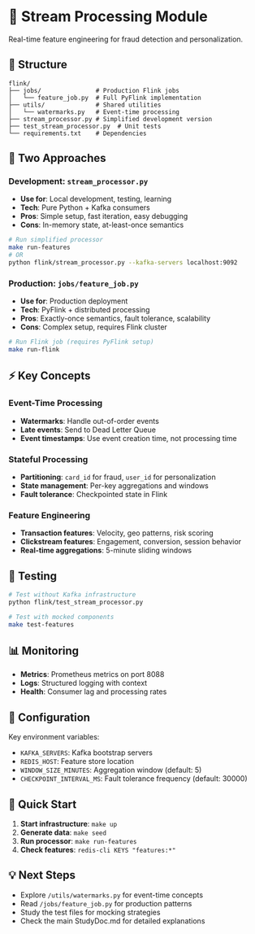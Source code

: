 # 🚀 Stream Processing Module

Real-time feature engineering for fraud detection and personalization.

## 📁 Structure

```
flink/
├── jobs/               # Production Flink jobs
│   └── feature_job.py  # Full PyFlink implementation 
├── utils/              # Shared utilities
│   └── watermarks.py   # Event-time processing
├── stream_processor.py # Simplified development version
├── test_stream_processor.py  # Unit tests
└── requirements.txt    # Dependencies
```

## 🎯 Two Approaches

### Development: `stream_processor.py`
- **Use for**: Local development, testing, learning
- **Tech**: Pure Python + Kafka consumers
- **Pros**: Simple setup, fast iteration, easy debugging
- **Cons**: In-memory state, at-least-once semantics

```bash
# Run simplified processor
make run-features
# OR
python flink/stream_processor.py --kafka-servers localhost:9092
```

### Production: `jobs/feature_job.py` 
- **Use for**: Production deployment
- **Tech**: PyFlink + distributed processing
- **Pros**: Exactly-once semantics, fault tolerance, scalability
- **Cons**: Complex setup, requires Flink cluster

```bash
# Run Flink job (requires PyFlink setup)
make run-flink
```

## ⚡ Key Concepts

### Event-Time Processing
- **Watermarks**: Handle out-of-order events
- **Late events**: Send to Dead Letter Queue
- **Event timestamps**: Use event creation time, not processing time

### Stateful Processing
- **Partitioning**: `card_id` for fraud, `user_id` for personalization  
- **State management**: Per-key aggregations and windows
- **Fault tolerance**: Checkpointed state in Flink

### Feature Engineering
- **Transaction features**: Velocity, geo patterns, risk scoring
- **Clickstream features**: Engagement, conversion, session behavior
- **Real-time aggregations**: 5-minute sliding windows

## 🧪 Testing

```bash
# Test without Kafka infrastructure
python flink/test_stream_processor.py

# Test with mocked components
make test-features
```

## 📊 Monitoring

- **Metrics**: Prometheus metrics on port 8088
- **Logs**: Structured logging with context
- **Health**: Consumer lag and processing rates

## 🔧 Configuration

Key environment variables:
- `KAFKA_SERVERS`: Kafka bootstrap servers
- `REDIS_HOST`: Feature store location  
- `WINDOW_SIZE_MINUTES`: Aggregation window (default: 5)
- `CHECKPOINT_INTERVAL_MS`: Fault tolerance frequency (default: 30000)

## 🚀 Quick Start

1. **Start infrastructure**: `make up`
2. **Generate data**: `make seed` 
3. **Run processor**: `make run-features`
4. **Check features**: `redis-cli KEYS "features:*"`

## 💡 Next Steps

- Explore `/utils/watermarks.py` for event-time concepts
- Read `/jobs/feature_job.py` for production patterns
- Study the test files for mocking strategies
- Check the main StudyDoc.md for detailed explanations

